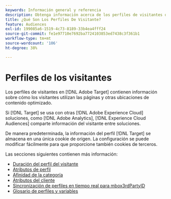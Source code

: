 ```yaml
---
keywords: Información general y referencia
description: Obtenga información acerca de los perfiles de visitantes que contienen información sobre cómo los visitantes utilizan las páginas y otras ubicaciones de contenido optimizado.
title: ¿Qué Son Los Perfiles De Visitante?
feature: Audiences
exl-id: 199085a6-1519-4c73-8189-33b4ea4fff24
source-git-commit: fe1e97710e7692ba7724103853ed7438c3f361b1
workflow-type: tm+mt
source-wordcount: '106'
ht-degree: 38%

---
```


# Perfiles de los visitantes

Los perfiles de visitantes en [!DNL Adobe Target] contienen información sobre cómo los visitantes utilizan las páginas y otras ubicaciones de contenido optimizado.

Si [!DNL Target] se usa con otras [!DNL Adobe Experience Cloud] soluciones, como [!DNL Adobe Analytics], [!DNL Experience Cloud Audiences] comparte información del visitante entre soluciones.

De manera predeterminada, la información del perfil [!DNL Target] se almacena en una única cookie de origen. La configuración se puede modificar fácilmente para que proporcione también cookies de terceros.

Las secciones siguientes contienen más información:

- [Duración del perfil del visitante](visitor-profile-lifetime.md)
- [Atributos de perfil](profile-parameters.md)
- [Afinidad de la categoría](category-affinity.md)
- [Atributos del cliente](https://experienceleague.adobe.com/docs/target-dev/developer/implementation/methods/customer-attributes.html)
- [Sincronización de perfiles en tiempo real para mbox3rdPartyID](3rd-party-id.md)
- [Glosario de perfiles y variables](variables-profiles-parameters-methods.md)
